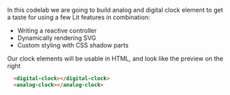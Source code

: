 In this codelab we are going to build analog and digital clock element to get a taste for using a few Lit features in combination:

* Writing a reactive controller
* Dynamically rendering SVG
* Custom styling with CSS shadow parts

Our clock elements will be usable in HTML, and look like the preview on the right

```html
  <digital-clock></digital-clock>
  <analog-clock></analog-clock>
```
